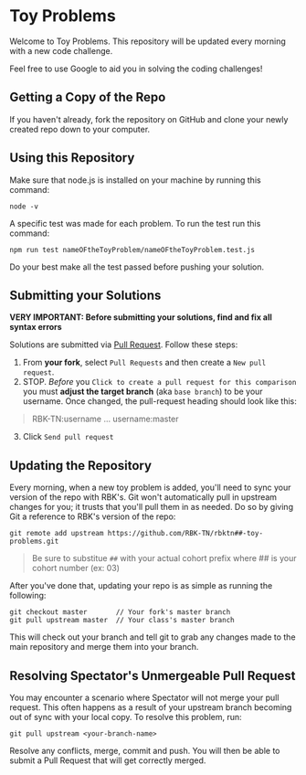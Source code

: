# Toy Problems

Welcome to Toy Problems. This repository will be updated every morning with a new
code challenge.

Feel free to use Google to aid you in solving the coding challenges!

## Getting a Copy of the Repo

If you haven't already, fork the repository on GitHub and clone your newly created
repo down to your computer.

## Using this Repository

Make sure that node.js is installed on your machine by running this command:

    node -v

A specific test was made for each problem.
To run the test run this command:

    npm run test nameOFtheToyProblem/nameOFtheToyProblem.test.js

Do your best make all the test passed before pushing your solution.

## Submitting your Solutions

**VERY IMPORTANT: Before submitting your solutions, find and fix all syntax errors**

Solutions are submitted via [Pull Request](https://help.github.com/articles/using-pull-requests). Follow these steps:

1. From **your fork**, select `Pull Requests` and then create a `New pull request`.
2. STOP. _Before_ you `Click to create a pull request for this comparison` you must **adjust the target branch** (aka `base branch`) to be your username. Once changed, the pull-request heading should look like this:

> RBK-TN:username ... username:master

3. Click `Send pull request`

## Updating the Repository

Every morning, when a new toy problem is added, you'll need to sync your version of
the repo with RBK's. Git won't automatically pull in upstream changes for
you; it trusts that you'll pull them in as needed. Do so by giving Git a reference
to RBK's version of the repo:

    git remote add upstream https://github.com/RBK-TN/rbktn##-toy-problems.git

> Be sure to substitue `##` with your actual cohort prefix where ## is your cohort number (ex: 03)

After you've done that, updating your repo is as simple as running the following:

    git checkout master       // Your fork's master branch
    git pull upstream master  // Your class's master branch

This will check out your branch and tell git to grab any changes made to the main
repository and merge them into your branch.

## Resolving Spectator's Unmergeable Pull Request

You may encounter a scenario where Spectator will not merge your pull request. This
often happens as a result of your upstream branch becoming out of sync with your
local copy. To resolve this problem, run:

    git pull upstream <your-branch-name>

Resolve any conflicts, merge, commit and push. You will then be able to submit a
Pull Request that will get correctly merged.

